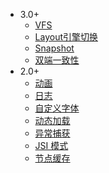 - 3.0+
  - [VFS](feature/feature3.0/vfs.md)
  - [Layout引擎切换](feature/feature3.0/layout.md)
  - [Snapshot](feature/feature3.0/render-node-snapshot.md)
  - [双端一致性](feature/feature3.0/cross-platform-consistency.md)
- 2.0+
  - [动画](feature/feature2.0/animation.md)
  - [日志](feature/feature2.0/console.md)
  - [自定义字体](feature/feature2.0/custom-font.md)
  - [动态加载](feature/feature2.0/dynamic-import.md)
  - [异常捕获](feature/feature2.0/exception.md)
  - [JSI 模式](feature/feature2.0/jsi.md)
  - [节点缓存](feature/feature2.0/dom-cache.md)
  